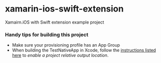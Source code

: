 # xamarin-ios-swift-extension
Xamairn.iOS with Swift extension example project

### Handy tips for building this project

* Make sure your provisioning profile has an App Group
* When building the TestNativeApp in Xcode, follow the [instructions listed here](https://docs.microsoft.com/en-us/xamarin/ios/platform/ios14/) to _enable a project relative output location_.